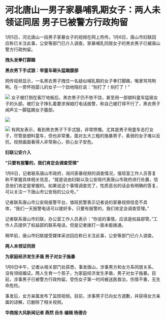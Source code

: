 # 河北唐山一男子家暴哺乳期女子：两人未领证同居 男子已被警方行政拘留

1月5日，河北唐山一段男子家暴女子的视频在网上热传。1月6日，唐山市妇联回应称已关注此事，公安等部门已介入调查。家暴哺乳同居女子的黑衣男子已被唐山警方行政拘留。

**拽头发拳打脚踢**

**黑衣男下手忒狠：举童车砸头猛踹腹部**

网传视频显示，一名黑衣男子拽住一名疑似哺乳期的女子拳打脚踢，嘴里骂骂咧咧。在一旁怀抱婴儿的女子一个劲地阻拦说：“别打了！别打了！”

![](https://inews.gtimg.com/newsapp_bt/0/15596825940/1000)
女子被打倒在客厅地板后，黑衣男子仍不依不饶，甚至用一部塑料童车猛砸女子的头部。被打女子挣扎着要求保姆打电话报警，称自己被打得不行了，黑衣男子闻声又一脚猛踢女子腹部。

![](https://inews.gtimg.com/newsapp_bt/0/15596825935/1000)

![](https://inews.gtimg.com/newsapp_bt/0/15596825942/1000)
有网友表示，看到黑衣男子下手忒狠，非常愤慨。尤其是男子用童车击打女子，尽管是塑料童车，但也非常重。面对五大三粗的施暴男子，柔弱的女子难以反抗，视频画面看得人非常揪心，担心女子安危。

**妇联公安介入**

**“只要有报警的，我们肯定会调查受理”**

1月6日，记者联系唐山市政府，询问家暴视频的调查情况，值班室工作人员答复称不掌握具体相关信息，“就是说由妇联以及公安局代表唐山市政府进行处置，信息他们肯定是掌握的。如果说这个事情调查完了，性质恶劣的话会有明确的答复，可以关注一下唐山市公安局的公众号。”

记者联系唐山市公安局报警平台，值班民警表示记者说的家暴视频信息不具体，“我们一天报警电话可以接好多，只要有报警的，我们肯定会调查受理。”

记者联系唐山市妇联，办公室工作人员表示：“你说的事情，应该是权益部管。”工作人员提供了权益部的联系电话，但是记者拨打一直未能拨通。

稍早前，唐山市妇联接受媒体采访回应称已关注此事，公安等部门已介入调查。

**两人未领证同居**

**为家庭经济发生矛盾 男子对女子施暴**

1月6日中午，记者从相关部门处获悉，事发唐山，涉事男方和女方系同居关系，没有领结婚证。两人生育一个孩子，为家庭经济发生矛盾，男子对女子施暴。目前，涉事男子已被警方行政拘留。受伤女子第一时间被送医救治，伤情不重，无生命危险。

事发后，女方亲属发布了监控视频。目前，涉事男子已向女方道歉，并获得女方亲属的谅解，已删除了相关视频。

**华商报大风新闻记者 燕然 岳冬 编辑 杨德合**

